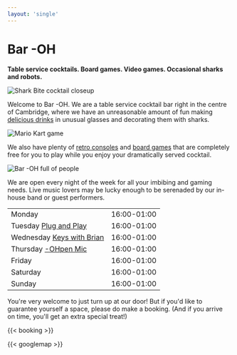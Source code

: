 ```yaml
---
layout: 'single'
---
```


# Bar -OH

**Table service cocktails.  Board games.  Video games.  Occasional
sharks and robots.**

![Shark Bite cocktail closeup](images/sharkbite.jpeg)

Welcome to Bar -OH.  We are a table service cocktail bar right in the
centre of Cambridge, where we have an unreasonable amount of fun
making [delicious drinks](menu) in unusual glasses and decorating
them with sharks.

![Mario Kart game](images/mariokart.jpeg)

We also have plenty of [retro consoles](games) and [board
games](games) that are completely free for you to play while you
enjoy your dramatically served cocktail.

![Bar -OH full of people](images/crowd.jpeg)

We are open every night of the week for all your imbibing and gaming
needs.  Live music lovers may be lucky enough to be serenaded by our
in-house band or guest performers.

|                                          |               |
| :--------------------------------------- | ------------- |
| Monday                                   |  16:00-01:00  |
| Tuesday [Plug and Play](tuesday)         |  16:00-01:00  |
| Wednesday [Keys with Brian](wednesday)   |  16:00-01:00  |
| Thursday [-OHpen Mic](thursday)          |  16:00-01:00  |
| Friday                                   |  16:00-01:00  |
| Saturday                                 |  16:00-01:00  |
| Sunday                                   |  16:00-01:00  |

You're very welcome to just turn up at our door!  But if you'd like to
guarantee yourself a space, please do make a booking.  (And if you
arrive on time, you'll get an extra special treat!)

{{< booking >}}

{{< googlemap >}}
